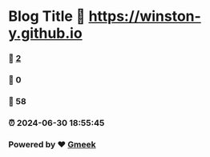 # Blog Title :link: https://winston-y.github.io 
### :page_facing_up: [2](https://winston-y.github.io/tag.html) 
### :speech_balloon: 0 
### :hibiscus: 58 
### :alarm_clock: 2024-06-30 18:55:45 
### Powered by :heart: [Gmeek](https://github.com/Meekdai/Gmeek)
